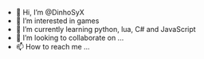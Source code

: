 - 👋 Hi, I’m @DinhoSyX
- 👀 I’m interested in games
- 🌱 I’m currently learning python, lua, C# and JavaScript
- 💞️ I’m looking to collaborate on ...
- 📫 How to reach me ...

<!---
DinhoSyX/DinhoSyX is a ✨ special ✨ repository because its `README.md` (this file) appears on your GitHub profile.
You can click the Preview link to take a look at your changes.
--->
